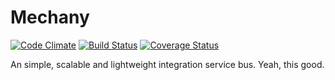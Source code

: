 # Mechany 
[![Code Climate](https://codeclimate.com/github/wallacyyy/mechany.png)](https://codeclimate.com/github/wallacyyy/mechany)
[![Build Status](https://travis-ci.org/wallacyyy/mechany.png)](https://travis-ci.org/[wallacyyy]/[mechany])
[![Coverage Status](https://coveralls.io/repos/wallacyyy/mechany/badge.png)](https://coveralls.io/r/wallacyyy/mechany)

An simple, scalable and lightweight integration service bus. Yeah, this good.
